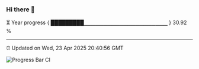 ### Hi there 👋

⏳ Year progress { █████████▁▁▁▁▁▁▁▁▁▁▁▁▁▁▁▁▁▁▁▁▁ } 30.92 %

---

⏰ Updated on Wed, 23 Apr 2025 20:40:56 GMT

![Progress Bar CI](https://github.com/IshwaranRudhara/GIT-ACTION/workflows/Progress%20Bar%20CI/badge.svg)

